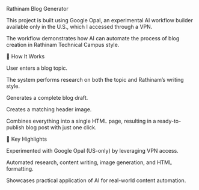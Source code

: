 Rathinam Blog Generator

This project is built using Google Opal, an experimental AI workflow builder available only in the U.S., which I accessed through a VPN.

The workflow demonstrates how AI can automate the process of blog creation in Rathinam Technical Campus style.

🔹 How It Works

User enters a blog topic.

The system performs research on both the topic and Rathinam’s writing style.

Generates a complete blog draft.

Creates a matching header image.

Combines everything into a single HTML page, resulting in a ready-to-publish blog post with just one click.

🔹 Key Highlights

Experimented with Google Opal (US-only) by leveraging VPN access.

Automated research, content writing, image generation, and HTML formatting.

Showcases practical application of AI for real-world content automation.
